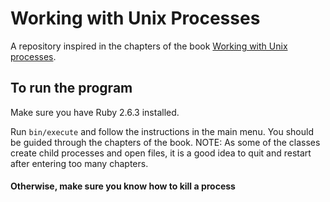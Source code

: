 # Working with Unix Processes

A repository inspired in the chapters of the book [Working with Unix processes](http://pragprog.com/book/jsunix/working-with-unix-processes).

## To run the program

Make sure you have Ruby 2.6.3 installed.

Run ```bin/execute``` and follow the instructions in the main menu. You should be guided through the chapters of the book.
NOTE: As some of the classes create child processes and open files, it is a good idea to quit and restart after entering too many chapters.

#### Otherwise, make sure you know how to kill a process
